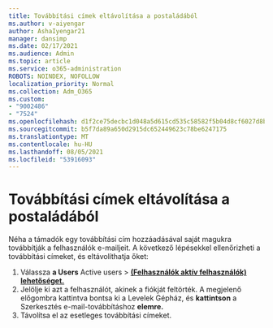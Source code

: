 ```yaml
---
title: Továbbítási címek eltávolítása a postaládából
ms.author: v-aiyengar
author: AshaIyengar21
manager: dansimp
ms.date: 02/17/2021
ms.audience: Admin
ms.topic: article
ms.service: o365-administration
ROBOTS: NOINDEX, NOFOLLOW
localization_priority: Normal
ms.collection: Adm_O365
ms.custom:
- "9002486"
- "7524"
ms.openlocfilehash: d1f2ce75decbc1d048a5d615cd535c58582f5b04d8cf6027d8b3f681bf04b79d
ms.sourcegitcommit: b5f7da89a650d2915dc652449623c78be6247175
ms.translationtype: MT
ms.contentlocale: hu-HU
ms.lasthandoff: 08/05/2021
ms.locfileid: "53916093"
---
```

# <a name="remove-forwarding-addresses-on-the-mailbox"></a>Továbbítási címek eltávolítása a postaládából

Néha a támadók egy továbbítási cím hozzáadásával saját magukra továbbítják a felhasználók e-mailjeit. A következő lépésekkel ellenőrizheti a továbbítási címeket, és eltávolíthatja őket:

1. Válassza **a Users** Active users  >  **[(Felhasználók aktív felhasználók) lehetőséget.](https://go.microsoft.com/fwlink/p/?linkid=834822)**
1. Jelölje ki azt a felhasználót, akinek a fiókját feltörték. A megjelenő előgombra kattintva bontsa ki a Levelek Gépház, és **kattintson** a Szerkesztés e-mail-továbbításhoz **elemre.** 
1. Távolítsa el az esetleges továbbítási címeket.
